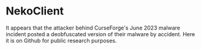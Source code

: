 # NekoClient

It appears that the attacker behind CurseForge's June 2023 malware incident posted a deobfuscated version of their malware by accident.
Here it is on Github for public research purposes.
